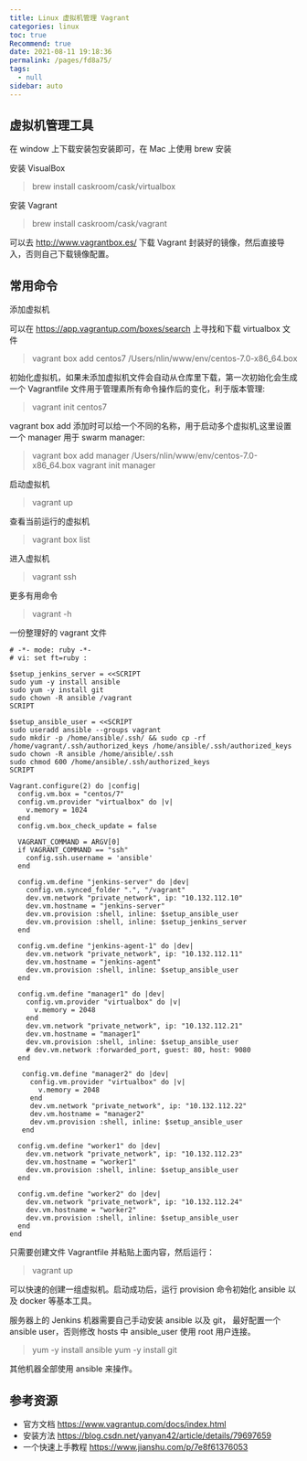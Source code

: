 ```yaml
---
title: Linux 虚拟机管理 Vagrant
categories: linux
toc: true
Recommend: true
date: 2021-08-11 19:18:36
permalink: /pages/fd8a75/
tags: 
  - null
sidebar: auto
---
```


## 虚拟机管理工具

在 window 上下载安装包安装即可，在 Mac 上使用 brew 安装

安装 VisualBox

> brew install caskroom/cask/virtualbox

安装 Vagrant

> brew install caskroom/cask/vagrant

可以去 http://www.vagrantbox.es/  下载 Vagrant 封装好的镜像，然后直接导入，否则自己下载镜像配置。


## 常用命令

添加虚拟机

可以在 https://app.vagrantup.com/boxes/search 上寻找和下载 virtualbox 文件

> vagrant box add centos7 /Users/nlin/www/env/centos-7.0-x86_64.box

初始化虚拟机，如果未添加虚拟机文件会自动从仓库里下载，第一次初始化会生成一个 Vagrantfile 文件用于管理素所有命令操作后的变化，利于版本管理:

> vagrant init centos7  

vagrant box add 添加时可以给一个不同的名称，用于启动多个虚拟机,这里设置一个 manager 用于 swarm manager:

> vagrant box add manager /Users/nlin/www/env/centos-7.0-x86_64.box
> vagrant init manager

启动虚拟机

> vagrant up

查看当前运行的虚拟机

> vagrant box list

进入虚拟机

> vagrant ssh

更多有用命令

> vagrant -h


一份整理好的 vagrant 文件

```
# -*- mode: ruby -*-
# vi: set ft=ruby :

$setup_jenkins_server = <<SCRIPT
sudo yum -y install ansible
sudo yum -y install git
sudo chown -R ansible /vagrant
SCRIPT

$setup_ansible_user = <<SCRIPT
sudo useradd ansible --groups vagrant
sudo mkdir -p /home/ansible/.ssh/ && sudo cp -rf /home/vagrant/.ssh/authorized_keys /home/ansible/.ssh/authorized_keys
sudo chown -R ansible /home/ansible/.ssh
sudo chmod 600 /home/ansible/.ssh/authorized_keys
SCRIPT

Vagrant.configure(2) do |config|
  config.vm.box = "centos/7"
  config.vm.provider "virtualbox" do |v|
    v.memory = 1024
  end
  config.vm.box_check_update = false

  VAGRANT_COMMAND = ARGV[0]
  if VAGRANT_COMMAND == "ssh"
    config.ssh.username = 'ansible'
  end

  config.vm.define "jenkins-server" do |dev|
    config.vm.synced_folder ".", "/vagrant"
    dev.vm.network "private_network", ip: "10.132.112.10"
    dev.vm.hostname = "jenkins-server"
    dev.vm.provision :shell, inline: $setup_ansible_user
    dev.vm.provision :shell, inline: $setup_jenkins_server
  end

  config.vm.define "jenkins-agent-1" do |dev|
    dev.vm.network "private_network", ip: "10.132.112.11"
    dev.vm.hostname = "jenkins-agent"
    dev.vm.provision :shell, inline: $setup_ansible_user
  end

  config.vm.define "manager1" do |dev|
    config.vm.provider "virtualbox" do |v|
      v.memory = 2048
    end
    dev.vm.network "private_network", ip: "10.132.112.21"
    dev.vm.hostname = "manager1"
    dev.vm.provision :shell, inline: $setup_ansible_user
    # dev.vm.network :forwarded_port, guest: 80, host: 9080
  end

   config.vm.define "manager2" do |dev|
     config.vm.provider "virtualbox" do |v|
       v.memory = 2048
     end
     dev.vm.network "private_network", ip: "10.132.112.22"
     dev.vm.hostname = "manager2"
     dev.vm.provision :shell, inline: $setup_ansible_user
   end

  config.vm.define "worker1" do |dev|
    dev.vm.network "private_network", ip: "10.132.112.23"
    dev.vm.hostname = "worker1"
    dev.vm.provision :shell, inline: $setup_ansible_user
  end

  config.vm.define "worker2" do |dev|
    dev.vm.network "private_network", ip: "10.132.112.24"
    dev.vm.hostname = "worker2"
    dev.vm.provision :shell, inline: $setup_ansible_user
  end
end

```

只需要创建文件 Vagrantfile 并粘贴上面内容，然后运行：

> vagrant up

可以快速的创建一组虚拟机。启动成功后，运行 provision 命令初始化 ansible 以及 docker 等基本工具。

服务器上的 Jenkins 机器需要自己手动安装 ansible 以及 git， 最好配置一个 ansible user，否则修改 hosts 中 ansible_user 使用 root 用户连接。

> yum -y install ansible
> yum -y install git

其他机器全部使用 ansible 来操作。

## 参考资源 

- 官方文档 https://www.vagrantup.com/docs/index.html
- 安装方法 https://blog.csdn.net/yanyan42/article/details/79697659
- 一个快速上手教程 https://www.jianshu.com/p/7e8f61376053
